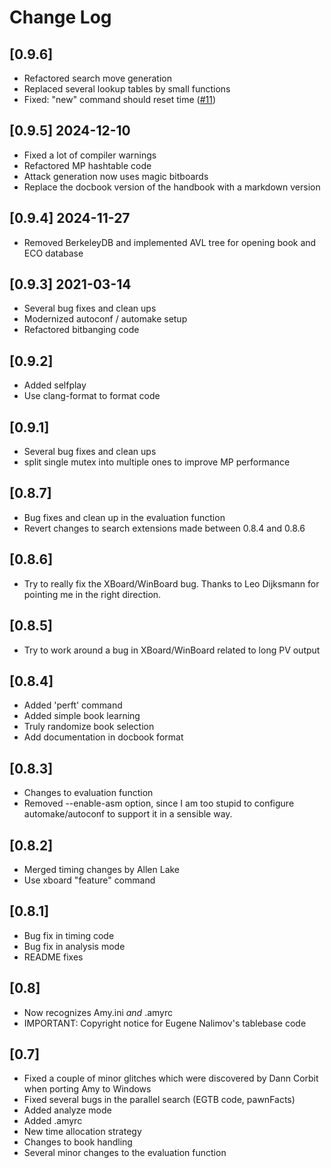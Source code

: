 # Change Log

## [0.9.6]

* Refactored search move generation
* Replaced several lookup tables by small functions
* Fixed: "new" command should reset time ([#11](https://github.com/thgreiner/amy/issues/11))


## [0.9.5] 2024-12-10

* Fixed a lot of compiler warnings
* Refactored MP hashtable code
* Attack generation now uses magic bitboards
* Replace the docbook version of the handbook with a markdown version


## [0.9.4] 2024-11-27

* Removed BerkeleyDB and implemented AVL tree for opening book
  and ECO database


## [0.9.3] 2021-03-14

* Several bug fixes and clean ups
* Modernized autoconf / automake setup
* Refactored bitbanging code


## [0.9.2]

* Added selfplay
* Use clang-format to format code


## [0.9.1]

* Several bug fixes and clean ups
* split single mutex into multiple ones to improve MP performance


## [0.8.7]

* Bug fixes and clean up in the evaluation function
* Revert changes to search extensions made between 0.8.4 and 0.8.6


## [0.8.6]

* Try to really fix the XBoard/WinBoard bug. Thanks to Leo Dijksmann for
  pointing me in the right direction.


## [0.8.5]

* Try to work around a bug in XBoard/WinBoard related to long PV output


## [0.8.4]

* Added 'perft' command
* Added simple book learning
* Truly randomize book selection
* Add documentation in docbook format


## [0.8.3]

* Changes to evaluation function
* Removed --enable-asm option, since I am too stupid to configure 
  automake/autoconf to support it in a sensible way.


## [0.8.2]

* Merged timing changes by Allen Lake
* Use xboard "feature" command


## [0.8.1]

* Bug fix in timing code
* Bug fix in analysis mode
* README fixes


## [0.8]

* Now recognizes Amy.ini *and* .amyrc
* IMPORTANT: Copyright notice for Eugene Nalimov's tablebase code


## [0.7]

* Fixed a couple of minor glitches which were discovered by Dann Corbit when
  porting Amy to Windows
* Fixed several bugs in the parallel search (EGTB code, pawnFacts)
* Added analyze mode
* Added .amyrc
* New time allocation strategy
* Changes to book handling
* Several minor changes to the evaluation function

